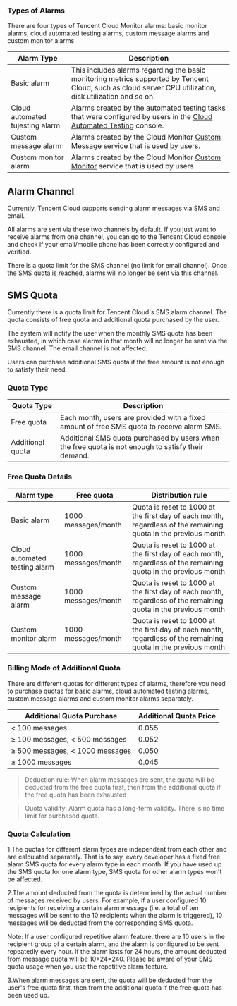 ### Types of Alarms

There are four types of Tencent Cloud Monitor alarms: basic monitor alarms, cloud automated testing alarms, custom message alarms and custom monitor alarms

| Alarm Type                      | Description                              |
| ------------------------------- | ---------------------------------------- |
| Basic alarm                     | This includes alarms regarding the basic monitoring metrics supported by Tencent Cloud, such as cloud server CPU utilization, disk utilization and so on. |
| Cloud automated tujesting alarm | Alarms created by the automated testing tasks that were configured by users in the [Cloud Automated Testing](https://www.qcloud.com/document/product/280) console. |
| Custom message alarm            | Alarms created by the Cloud Monitor [Custom Message](https://www.qcloud.com/document/product/248/6218) service that is used by users. |
| Custom monitor alarm            | Alarms created by the Cloud Monitor [Custom Monitor](https://www.qcloud.com/document/product/248/6214) service that is used by users |

## Alarm Channel

Currently, Tencent Cloud supports sending alarm messages via SMS and email.

All alarms are sent via these two channels by default. If you just want to receive alarms from one channel, you can go to the Tencent Cloud console and check if your email/mobile phone has been correctly configured and verified.

There is a quota limit for the SMS channel (no limit for email channel). Once the SMS quota is reached, alarms will no longer be sent via this channel.


## SMS Quota

Currently there is a quota limit for Tencent Cloud's SMS alarm channel. The quota consists of free quota and additional quota purchased by the user.

The system will notify the user when the monthly SMS quota has been exhausted, in which case alarms in that month will no longer be sent via the SMS channel. The email channel is not affected.

Users can purchase additional SMS quota if the free amount is not enough to satisfy their need.

### Quota Type

| Quota Type | Description  | 
|---------|---------|
| Free quota | Each month, users are provided with a fixed amount of free SMS quota to receive alarm SMS.| 
| Additional quota|Additional SMS quota purchased by users when the free quota is not enough to satisfy their demand.|

### Free Quota Details

|Alarm type | Free quota | Distribution rule |
|---------|---------|---------|
| Basic alarm | 1000 messages/month | Quota is reset to 1000 at the first day of each month, regardless of the remaining quota in the previous month |
|Cloud automated testing alarm|1000 messages/month|Quota is reset to 1000 at the first day of each month, regardless of the remaining quota in the previous month|
|Custom message alarm|1000 messages/month|Quota is reset to 1000 at the first day of each month, regardless of the remaining quota in the previous month|
|Custom monitor alarm|1000 messages/month|Quota is reset to 1000 at the first day of each month, regardless of the remaining quota in the previous month|


### Billing Mode of Additional Quota

There are different quotas for different types of alarms, therefore you need to purchase quotas for basic alarms, cloud automated testing alarms, custom message alarms and custom monitor alarms separately.

|Additional Quota Purchase |	Additional Quota Price|
|---------|---------|
|< 100 messages| 0.055|
|≥ 100 messages, < 500 messages	|0.052|
|≥ 500 messages, < 1000 messages|	0.050|
|≥ 1000 messages|	0.045|

>Deduction rule: When alarm messages are sent, the quota will be deducted from the free quota first, then from the additional quota if the free quota has been exhausted

>Quota validity: Alarm quota has a long-term validity. There is no time limit for purchased quota.

### Quota Calculation

1.The quotas for different alarm types are independent from each other and are calculated separately. That is to say, every developer has a fixed free alarm SMS quota for every alarm type in each month. If you have used up the SMS quota for one alarm type, SMS quota for other alarm types won't be affected.

2.The amount deducted from the quota is determined by the actual number of messages received by users. For example, if a user configured 10 recipients for receiving a certain alarm message (i.e. a total of ten messages will be sent to the 10 recipients when the alarm is triggered), 10 messages will be deducted from the corresponding SMS quota.

Note: If a user configured repetitive alarm feature, there are 10 users in the recipient group of a certain alarm, and the alarm is configured to be sent repeatedly every hour. If the alarm lasts for 24 hours, the amount deducted from message quota will be 10*24=240. Please be aware of your SMS quota usage when you use the repetitive alarm feature.

3.When alarm messages are sent, the quota will be deducted from the user's free quota first, then from the additional quota if the free quota has been used up.

